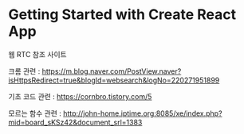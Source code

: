 # Getting Started with Create React App

웹 RTC 참조 사이트

크롬 관련 :
https://m.blog.naver.com/PostView.naver?isHttpsRedirect=true&blogId=websearch&logNo=220271951899

기초 코드 관련 : 
https://cornbro.tistory.com/5

모르는 함수 관련 :
http://john-home.iptime.org:8085/xe/index.php?mid=board_sKSz42&document_srl=1383
